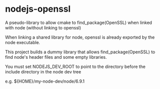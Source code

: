 # nodejs-openssl
A pseudo-library to allow cmake to find_package(OpenSSL) when linked with node (without linking to openssl)

When linking a shared library for node, openssl is already exported by the node executable.

This project builds a dummy library that allows find_package(OpenSSL) to find node's header files and some empty libraries.

You must set NODEJS_DEV_ROOT to point to the directory before the include directory in the node dev tree

e.g. ${HOME}/my-node-dev/node/6.9.1

